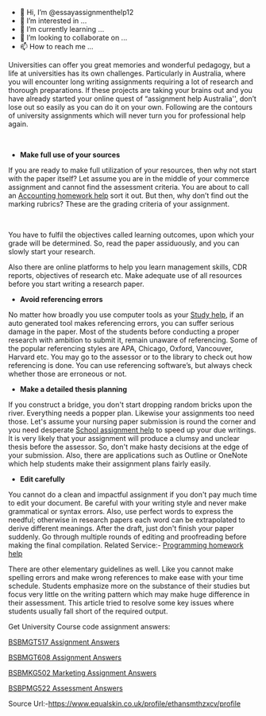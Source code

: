 - 👋 Hi, I’m @essayassignmenthelp12
- 👀 I’m interested in ...
- 🌱 I’m currently learning ...
- 💞️ I’m looking to collaborate on ...
- 📫 How to reach me ...

<!---
essayassignmenthelp12/essayassignmenthelp12 is a ✨ special ✨ repository because its `README.md` (this file) appears on your GitHub profile.
You can click the Preview link to take a look at your changes.
--->
<p>Universities can offer you great memories and wonderful pedagogy, but a life at universities has its own challenges. Particularly in Australia, where you will encounter long writing assignments requiring a lot of research and thorough preparations. If these projects are taking your brains out and you have already started your online quest of &ldquo;assignment help Australia'', don&rsquo;t lose out so easily as you can do it on your own. Following are the contours of university assignments which will never turn you for professional help again.</p>
<p>&nbsp;&nbsp;&nbsp;&nbsp;&nbsp;&nbsp;&nbsp;&nbsp;&nbsp;&nbsp;&nbsp;</p>
<ul>
<li><strong>Make full use of your sources </strong></li>
</ul>
<p>If you are ready to make full utilization of your resources, then why not start with the paper itself? Let assume you are in the middle of your commerce assignment and cannot find the assessment criteria. You are about to call an <a href="https://essayassignmenthelp.com.au/accounting-homework-help.html">Accounting homework help</a> sort it out. But then, why don&rsquo;t find out the marking rubrics? These are the grading criteria of your assignment.</p>
<p>&nbsp;</p>
<p>You have to fulfil the objectives called learning outcomes, upon which your grade will be determined. So, read the paper assiduously, and you can slowly start your research.</p>
<p>Also there are online platforms to help you learn management skills, CDR reports, objectives of research etc. Make adequate use of all resources before you start writing a research paper.</p>
<ul>
<li><strong>Avoid referencing errors </strong></li>
</ul>
<p>No matter how broadly you use computer tools as your <a href="https://essayassignmenthelp.com.au/study-help.html">Study help</a>, if an auto generated tool makes referencing errors, you can suffer serious damage in the paper. Most of the students before conducting a proper research with ambition to submit it, remain unaware of referencing. Some of the popular referencing styles are APA, Chicago, Oxford, Vancouver, Harvard etc. You may go to the assessor or to the library to check out how referencing is done. You can use referencing software&rsquo;s, but always check whether those are erroneous or not.</p>
<ul>
<li><strong>Make a detailed thesis planning </strong></li>
</ul>
<p>If you construct a bridge, you don't start dropping random bricks upon the river. Everything needs a popper plan. Likewise your assignments too need those. Let's assume your nursing paper submission is round the corner and you need desperate <a href="https://essayassignmenthelp.com.au/school-assignment-help.html">School assignment help</a> to speed up your due writings. It is very likely that your assignment will produce a clumsy and unclear thesis before the assessor. So, don't make hasty decisions at the edge of your submission. Also, there are applications such as Outline or OneNote which help students make their assignment plans fairly easily.</p>
<ul>
<li><strong>Edit carefully </strong></li>
</ul>
<p>You cannot do a clean and impactful assignment if you don't pay much time to edit your document. Be careful with your writing style and never make grammatical or syntax errors. Also, use perfect words to express the needful; otherwise in research papers each word can be extrapolated to derive different meanings. After the draft, just don't finish your paper suddenly. Go through multiple rounds of editing and proofreading before making the final compilation. Related Service:- <a href="https://essayassignmenthelp.com.au/programming-homework-help.html">Programming homework help</a>&nbsp;</p>
<p>There are other elementary guidelines as well. Like you cannot make spelling errors and make wrong references to make ease with your time schedule. Students emphasize more on the substance of their studies but focus very little on the writing pattern which may make huge difference in their assessment. This article tried to resolve some key issues where students usually fall short of the required output.</p>
<p>Get University Course code assignment answers:</p>
<p><a href="https://essayassignmenthelp.com.au/bsbmgt517-manage-operational-assessment-answers.html">BSBMGT517 Assignment Answers</a></p>
<p><a href="https://essayassignmenthelp.com.au/bsbmgt608-assignment-answers.html">BSBMGT608 Assignment Answers</a></p>
<p><a href="https://essayassignmenthelp.com.au/bsbmkg502-marketing-assigment-answers.html">BSBMKG502 Marketing Assignment Answers</a></p>
<p><a href="https://essayassignmenthelp.com.au/bsbpmg522-assessment-answers.html">BSBPMG522 Assessment Answers</a></p>
<p>Source Url:-<a href="https://www.equalskin.co.uk/profile/ethansmthzxcv/profile">https://www.equalskin.co.uk/profile/ethansmthzxcv/profile</a></p>
